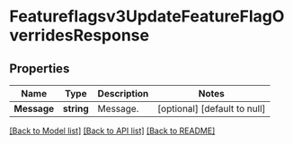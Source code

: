 # Featureflagsv3UpdateFeatureFlagOverridesResponse

## Properties
Name | Type | Description | Notes
------------ | ------------- | ------------- | -------------
**Message** | **string** | Message. | [optional] [default to null]

[[Back to Model list]](../README.md#documentation-for-models) [[Back to API list]](../README.md#documentation-for-api-endpoints) [[Back to README]](../README.md)

